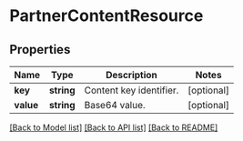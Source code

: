# PartnerContentResource

## Properties
Name | Type | Description | Notes
------------ | ------------- | ------------- | -------------
**key** | **string** | Content key identifier. | [optional] 
**value** | **string** | Base64 value. | [optional] 

[[Back to Model list]](../README.md#documentation-for-models) [[Back to API list]](../README.md#documentation-for-api-endpoints) [[Back to README]](../README.md)


